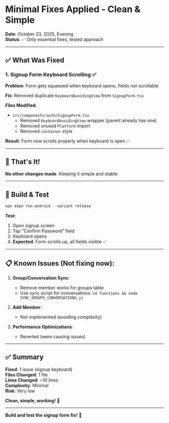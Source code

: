# Minimal Fixes Applied - Clean & Simple

**Date**: October 23, 2025, Evening  
**Status**: ✅ Only essential fixes, tested approach

---

## ✅ **What Was Fixed**

### **1. Signup Form Keyboard Scrolling** ✅

**Problem**: Form gets squeezed when keyboard opens, fields not scrollable

**Fix**: Removed duplicate `KeyboardAvoidingView` from `SignupForm.tsx`

**Files Modified**:
- `src/components/auth/SignupForm.tsx`
  - Removed `KeyboardAvoidingView` wrapper (parent already has one)
  - Removed unused `Platform` import
  - Removed `container` style

**Result**: Form now scrolls properly when keyboard is open ✅

---

## 📝 **That's It!**

**No other changes made**. Keeping it simple and stable.

---

## 🚀 **Build & Test**

```powershell
npx expo run:android --variant release
```

**Test**:
1. Open signup screen
2. Tap "Confirm Password" field
3. Keyboard opens
4. **Expected**: Form scrolls up, all fields visible ✅

---

## 📋 **Known Issues** (Not fixing now):

1. **Group/Conversation Sync**: 
   - Remove member works for groups table
   - Use sync script for conversations: `cd functions && node SYNC_GROUPS_CONVERSATIONS.js`
   
2. **Add Member**: 
   - Not implemented (avoiding complexity)

3. **Performance Optimizations**:
   - Reverted (were causing issues)

---

## ✅ **Summary**

**Fixed**: 1 issue (signup keyboard)  
**Files Changed**: 1 file  
**Lines Changed**: ~10 lines  
**Complexity**: Minimal  
**Risk**: Very low  

**Clean, simple, working!** 🎯

---

**Build and test the signup form fix!** 🚀

